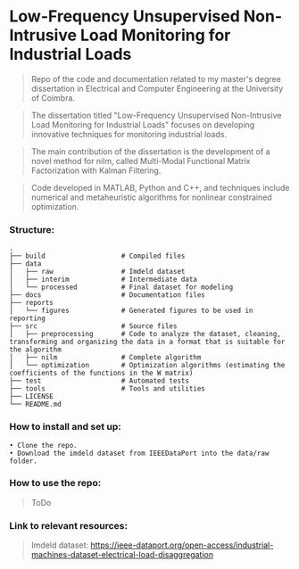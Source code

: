 Low-Frequency Unsupervised Non-Intrusive Load Monitoring for Industrial Loads
============================

> Repo of the code and documentation related to my master's degree dissertation in Electrical and Computer Engineering at the University of Coimbra.

> The dissertation titled "Low-Frequency Unsupervised Non-Intrusive Load Monitoring for Industrial Loads" focuses on developing innovative techniques for monitoring industrial loads.

> The main contribution of the dissertation is the development of a novel method for nilm, called Multi-Modal Functional Matrix Factorization with Kalman Filtering.

> Code developed in MATLAB, Python and C++, and techniques include numerical and metaheuristic algorithms for nonlinear constrained optimization.

### Structure:
```
.
├── build                   # Compiled files
├── data
│   ├── raw                 # Imdeld dataset
│   ├── interim             # Intermediate data
│   └── processed           # Final dataset for modeling
├── docs                    # Documentation files
├── reports					
│   └── figures             # Generated figures to be used in reporting 
├── src                     # Source files
│   ├── preprocessing       # Code to analyze the dataset, cleaning, transforming and organizing the data in a format that is suitable for the algorithm
│   ├── nilm                # Complete algorithm
│   └── optimization        # Optimization algorithms (estimating the coefficients of the functions in the W matrix)
├── test                    # Automated tests
├── tools                   # Tools and utilities
├── LICENSE
└── README.md
```

### How to install and set up:
```
• Clone the repo.
• Download the imdeld dataset from IEEEDataPort into the data/raw folder.
```

### How to use the repo:
> ToDo


### Link to relevant resources:
> Imdeld dataset: https://ieee-dataport.org/open-access/industrial-machines-dataset-electrical-load-disaggregation
